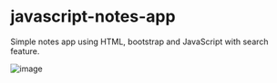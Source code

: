 # javascript-notes-app
Simple notes app using HTML, bootstrap and JavaScript with search feature.

![image](https://user-images.githubusercontent.com/84715134/185730729-c71b86a1-c489-43cf-b953-ea73298a023f.png)
